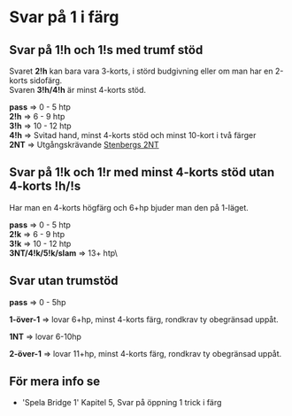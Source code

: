 # Svar på 1 i färg

## Svar på 1!h och 1!s med trumf stöd

Svaret **2!h** kan bara vara 3-korts, i störd budgivning eller om man har en 2-korts sidofärg.\
Svaren **3!h/4!h** är minst 4-korts stöd.

**pass** ⇒ 0 - 5 htp\
**2!h** ⇒ 6 - 9 htp\
**3!h** ⇒ 10 - 12 htp\
**4!h** ⇒ Svitad hand, minst 4-korts stöd och minst 10-kort i två färger\
**2NT** ⇒ Utgångskrävande [Stenbergs 2NT](./konventioner/stenbergs.md)

## Svar på 1!k och 1!r med minst 4-korts stöd utan 4-korts !h/!s

Har man en 4-korts högfärg och 6+hp bjuder man den på 1-läget.

**pass** ⇒ 0 - 5 htp\
**2!k** ⇒ 6 - 9 htp\
**3!k** ⇒ 10 - 12 htp\
**3NT/4!k/5!k/slam** ⇒ 13+ htp\

## Svar utan trumstöd

**pass** ⇒ 0 - 5hp

**1-över-1** ⇒ lovar 6+hp, minst 4-korts färg, rondkrav ty obegränsad uppåt.

**1NT** ⇒ lovar 6-10hp

**2-över-1** ⇒ lovar 11+hp, minst 4-korts färg, rondkrav ty obegränsad uppåt.

## För mera info se

- 'Spela Bridge 1' Kapitel 5, Svar på öppning 1 trick i färg

